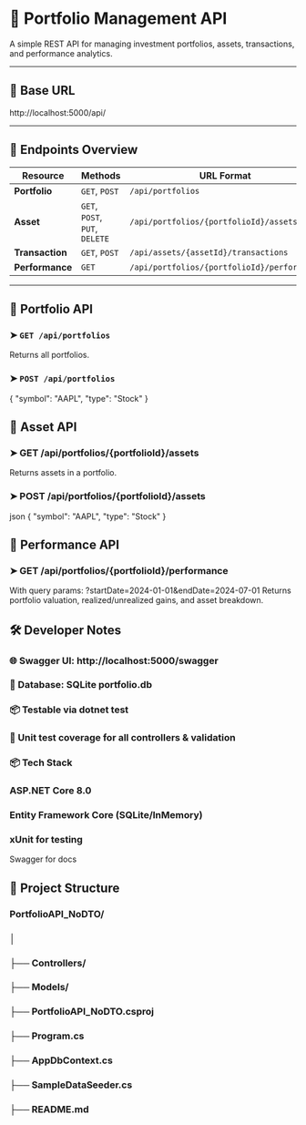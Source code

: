 # 📘 Portfolio Management API

A simple REST API for managing investment portfolios, assets, transactions, and performance analytics.

---

## 🔗 Base URL
http://localhost:5000/api/

---

## 📂 Endpoints Overview

| Resource     | Methods               | URL Format                                |
|--------------|------------------------|--------------------------------------------|
| **Portfolio**    | `GET`, `POST`        | `/api/portfolios`                         |
| **Asset**        | `GET`, `POST`, `PUT`, `DELETE` | `/api/portfolios/{portfolioId}/assets` |
| **Transaction**  | `GET`, `POST`        | `/api/assets/{assetId}/transactions`      |
| **Performance**  | `GET`                | `/api/portfolios/{portfolioId}/performance` |

---

## 📁 Portfolio API

### ➤ `GET /api/portfolios`

Returns all portfolios.

### ➤ `POST /api/portfolios`

{
  "symbol": "AAPL",
  "type": "Stock"
}

## 📁 Asset API
### ➤ GET /api/portfolios/{portfolioId}/assets
Returns assets in a portfolio.

### ➤ POST /api/portfolios/{portfolioId}/assets
json
{
  "symbol": "AAPL",
  "type": "Stock"
}

## 📁  Performance API
### ➤ GET /api/portfolios/{portfolioId}/performance
With query params:
?startDate=2024-01-01&endDate=2024-07-01
Returns portfolio valuation, realized/unrealized gains, and asset breakdown.

## 🛠️ Developer Notes
### 🌐 Swagger UI: http://localhost:5000/swagger
### 💾 Database: SQLite portfolio.db
### 📦 Testable via dotnet test
### 🧪 Unit test coverage for all controllers & validation
### 📦 Tech Stack
### ASP.NET Core 8.0
### Entity Framework Core (SQLite/InMemory)
### xUnit for testing

Swagger for docs
## 📁 Project Structure

### PortfolioAPI_NoDTO/
### │
### ├── Controllers/
### ├── Models/
### ├── PortfolioAPI_NoDTO.csproj
### ├── Program.cs
### ├── AppDbContext.cs
### ├── SampleDataSeeder.cs
### ├── README.md



